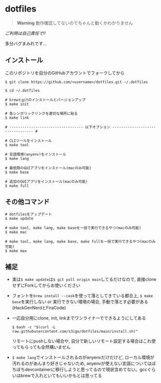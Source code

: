 # dotfiles

> **Warning**
> 動作確認してないのでちゃんと動くかわかりません

*ご利用は自己責任で!!*

多分バグまみれです...

## インストール

このリポジトリを自分のGitHubアカウントでフォークしてから

```shell
$ git clone https://github.com/<username>/dotfiles.git ~/.dotfiles

$ cd ~/.dotfiles

# brewとgitのインストールとバージョンアップ
$ make init

# 各シンボリックリンクを適切な場所に貼る
$ make link

# ---------------------------------- 以下オプション --------------------------------- #

# CLIツールをインストール
$ make tool

# 言語環境(anyenv)をインストール
$ make lang

# 最低限のGUIアプリをインストール(macのみ可能)
$ make base

# 追加のGUIアプリをインストール(macのみ可能)
$ make full
```

## その他コマンド

```shell
# dotfilesをアップデート
$ make update

# make tool, make lang, make baseを一括で実行できるやつ(macのみ可能)
$ make mac

# make tool, make lang, make base, make fullを一括で実行できるやつ(macのみ可能)
$ make max
```

## 補足

- 実は`$ make update`は`$ git pull origin main`してるだけなので, 直接cloneせずにForkしてからお使いください
- フォントを`brew install --cask`を使って落としてきている都合上, `$ make base`を実行しない or 実行できない環境の場合, 手動で落とす必要がある(HackGenNerdとFiraCode)
- 一応自分用にclone, init, linkまでワンライナーでできるようにしてある

    ```shell
    $ bash -c "$(curl -L raw.githubusercontent.com/s3igo/dotfiles/main/install.sh)"
    ```

    リモートにpushしない場合や, 自分で新しいリモート設定する場合はこれ使ってもらっても全然構いません
- `$ make lang`でインストールされるのがanyenvだけだけど, ローカル環境が汚れるのがあんまり好きじゃないため, anyenvが使えない言語についてはぼちぼちdevcontainerに移行しようと思ってるので現状含めてない。gccぐらいはbrewで入れといてもいいかもとは思ってる
